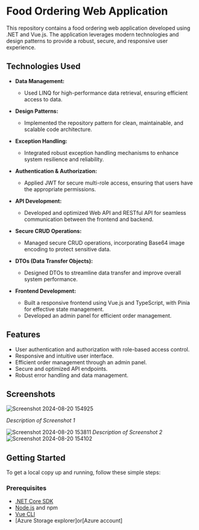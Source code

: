 # Food Ordering Web Application

This repository contains a food ordering web application developed using .NET and Vue.js. The application leverages modern technologies and design patterns to provide a robust, secure, and responsive user experience.

## Technologies Used

- **Data Management:**
  - Used LINQ for high-performance data retrieval, ensuring efficient access to data.

- **Design Patterns:**
  - Implemented the repository pattern for clean, maintainable, and scalable code architecture.

- **Exception Handling:**
  - Integrated robust exception handling mechanisms to enhance system resilience and reliability.

- **Authentication & Authorization:**
  - Applied JWT for secure multi-role access, ensuring that users have the appropriate permissions.

- **API Development:**
  - Developed and optimized Web API and RESTful API for seamless communication between the frontend and backend.

- **Secure CRUD Operations:**
  - Managed secure CRUD operations, incorporating Base64 image encoding to protect sensitive data.

- **DTOs (Data Transfer Objects):**
  - Designed DTOs to streamline data transfer and improve overall system performance.

- **Frontend Development:**
  - Built a responsive frontend using Vue.js and TypeScript, with Pinia for effective state management.
  - Developed an admin panel for efficient order management.

## Features

- User authentication and authorization with role-based access control.
- Responsive and intuitive user interface.
- Efficient order management through an admin panel.
- Secure and optimized API endpoints.
- Robust error handling and data management.

## Screenshots

![Screenshot 2024-08-20 154925](https://github.com/user-attachments/assets/93011f34-922a-49c9-aed3-b38fe7d84f92)

*Description of Screenshot 1*

![Screenshot 2024-08-20 153811](https://github.com/user-attachments/assets/f3880c2c-8a58-4c10-879b-d2e608a869c8)
*Description of Screenshot 2*
![Screenshot 2024-08-20 154102](https://github.com/user-attachments/assets/1c1b7b2c-69eb-4886-9718-ff03545a2c3b)

## Getting Started

To get a local copy up and running, follow these simple steps:

### Prerequisites

- [.NET Core SDK](https://dotnet.microsoft.com/download)
- [Node.js](https://nodejs.org/) and npm
- [Vue CLI](https://cli.vuejs.org/)
- [Azure Storage explorer]or[Azure account]
